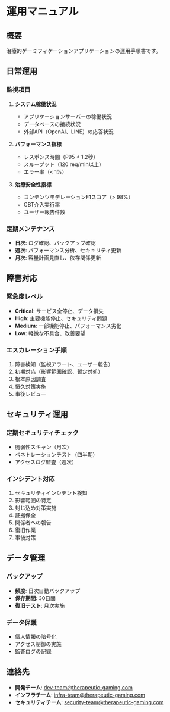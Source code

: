 # 運用マニュアル

## 概要
治療的ゲーミフィケーションアプリケーションの運用手順書です。

## 日常運用

### 監視項目
1. **システム稼働状況**
   - アプリケーションサーバーの稼働状況
   - データベースの接続状況
   - 外部API（OpenAI、LINE）の応答状況

2. **パフォーマンス指標**
   - レスポンス時間（P95 < 1.2秒）
   - スループット（120 req/min以上）
   - エラー率（< 1%）

3. **治療安全性指標**
   - コンテンツモデレーションF1スコア（> 98%）
   - CBT介入実行率
   - ユーザー報告件数

### 定期メンテナンス
- **日次**: ログ確認、バックアップ確認
- **週次**: パフォーマンス分析、セキュリティ更新
- **月次**: 容量計画見直し、依存関係更新

## 障害対応

### 緊急度レベル
- **Critical**: サービス全停止、データ損失
- **High**: 主要機能停止、セキュリティ問題
- **Medium**: 一部機能停止、パフォーマンス劣化
- **Low**: 軽微な不具合、改善要望

### エスカレーション手順
1. 障害検知（監視アラート、ユーザー報告）
2. 初期対応（影響範囲確認、暫定対処）
3. 根本原因調査
4. 恒久対策実施
5. 事後レビュー

## セキュリティ運用

### 定期セキュリティチェック
- 脆弱性スキャン（月次）
- ペネトレーションテスト（四半期）
- アクセスログ監査（週次）

### インシデント対応
1. セキュリティインシデント検知
2. 影響範囲の特定
3. 封じ込め対策実施
4. 証拠保全
5. 関係者への報告
6. 復旧作業
7. 事後対策

## データ管理

### バックアップ
- **頻度**: 日次自動バックアップ
- **保存期間**: 30日間
- **復旧テスト**: 月次実施

### データ保護
- 個人情報の暗号化
- アクセス制御の実施
- 監査ログの記録

## 連絡先
- **開発チーム**: dev-team@therapeutic-gaming.com
- **インフラチーム**: infra-team@therapeutic-gaming.com
- **セキュリティチーム**: security-team@therapeutic-gaming.com

